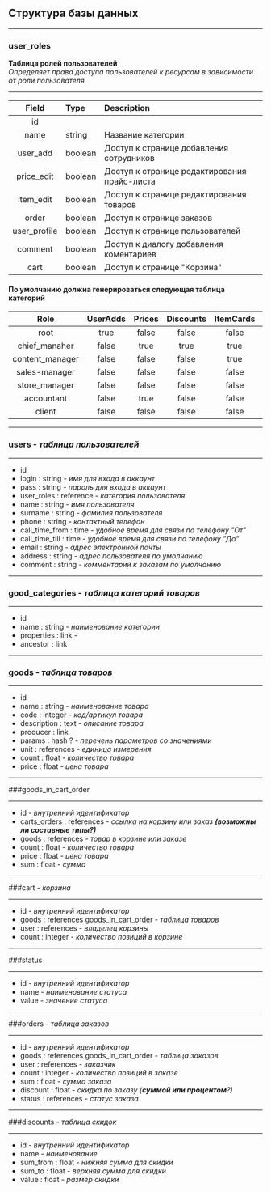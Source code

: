 ## Структура базы данных

*******************************************************************************
### user_roles
**Таблица ролей пользователей**  
*Определяет права доступа пользователей к ресурсам в зависимости от роли 
пользователя*
*******************************************************************************
| Field        | Type  |  Description                                   |
|:------------:|:------|:-----------------------------------------------|
| id           |       |                                                |
| name         |string | Название категории                             |
| user_add     |boolean| Доступ к странице добавления сотрудников       |
| price_edit   |boolean| Доступ к странице редактирования прайс-листа   |
| item_edit    |boolean| Доступ к странице редактирования товаров       |
| order        |boolean| Доступ к странице заказов                      |
| user_profile |boolean| Доступ к странице пользователей                |
| comment      |boolean| Доступ к диалогу добавления коментариев        |
| cart         |boolean| Доступ к странице "Корзина"                    |


#### По умолчанию должна генерироваться следующая таблица категорий
|     Role      |UserAdds|Prices|Discounts|ItemCards|Orders|UserProfiles|Comments|Cart |
|:-------------:|:------:|:----:|:-------:|:-------:|:----:|:----------:|:------:|:---:|
|     root      |  true  | false|  false  |  false  | false|   false    |  false |false|
| chief_manaher |  false | true |  true   |  true   | true |   true     |  true  |false|
|content_manager|  false | false|  false  |  true   | false|   false    |  false |false|
| sales-manager |  false | false|  false  |  false  | true |   true     |  true  |false|
| store_manager |  false | false|  false  |  false  | true |   true     |  false |false|
|  accountant   |  false | true |  false  |  false  | true |   true     |  false |false|
|    client     |  false | false|  false  |  false  | true |   false    |  true  | true|



*******************************************************************************
### users - *таблица пользователей*
*******************************************************************************
- id
- login : string         - *имя для входа в аккаунт*
- pass : string          - *пароль для входа в аккаунт*
- user_roles : reference - *категория пользователя*
- name : string          - *имя пользователя*
- surname : string       - *фамилия пользователя*
- phone : string         - *контактный телефон*
- call_time_from : time  - *удобное время для связи по телефону "От"*
- call_time_till : time  - *удобное время для связи по телефону "До"*
- email : string         - *адрес электронной почты*
- address : string       - *адрес пользователя по умолчанию*
- comment : string       - *комментарий к заказам по умолчанию*



*******************************************************************************
### good_categories - *таблица категорий товаров*
*******************************************************************************
- id
- name : string         - *наименование категории*
- properties : link     - 
- ancestor : link


*******************************************************************************
### goods - *таблица товаров*
*******************************************************************************
- id
- name : string - *наименование товара*
- code : integer - *код/артикул товара*
- description : text - *описание товара*
- producer : link
- params : hash ? - *перечень параметров со значениями*
- unit : references - *единица измерения*
- count : float - *количество товара*
- price : float - *цена товара*



*******************************************************************************
###goods_in_cart_order
*******************************************************************************
- id - *внутренний идентификатор*
- carts_orders : references - *ссылка на корзину или заказ **(возможны ли составные типы?)***
- goods : references - *товар в корзине или заказе*
- count : float - *количество товара*
- price : float - *цена товара*
- sum : float - *сумма*



*******************************************************************************
###cart - *корзина*
*******************************************************************************
- id - *внутренний идентификатор*
- goods : references goods_in_cart_order - *таблица товаров*
- user : references - *владелец корзины*
- count : integer - *количество позиций в корзине*



*******************************************************************************
###status
*******************************************************************************
- id - *внутренний идентификатор*
- name - *наименование статуса*
- value - *значение статуса*



*******************************************************************************
###orders - *таблица заказов*
*******************************************************************************
- id - *внутренний идентификатор*
- goods : references goods_in_cart_order - *таблица заказов*
- user : references - *заказчик*
- count : integer - *количество позиций в заказе*
- sum : float - *сумма заказа*
- discount : float - *скидка по заказу (**суммой или процентом**?)*
- status : references - *статус заказа*



*******************************************************************************
###discounts - *таблица скидок*
*******************************************************************************
- id - *внутренний идентификатор*
- name - *наименование*
- sum_from : float - *нижняя сумма для скидки*
- sum_to : float - *верхняя сумма для скидки*
- value : float - *размер скидки*